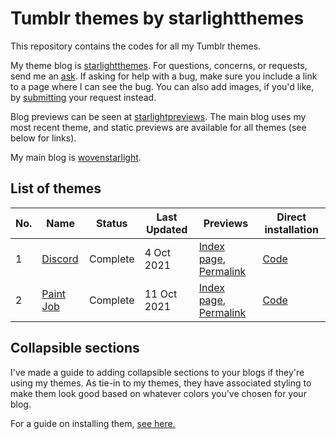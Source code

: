 # Tumblr themes by starlightthemes

This repository contains the codes for all my Tumblr themes.

My theme blog is [starlightthemes](https://starlightthemes.tumblr.com). For questions, concerns, or requests, send me an [ask](https://starlightthemes.tumblr.com/ask). If asking for help with a bug, make sure you include a link to a page where I can see the bug. You can also add images, if you'd like, by [submitting](https://starlightthemes.tumblr.com/submit) your request instead.

Blog previews can be seen at [starlightpreviews](https://starlightpreviews.tumblr.com). The main blog uses my most recent theme, and static previews are available for all themes (see below for links).

My main blog is [wovenstarlight](https://wovenstarlight.tumblr.com).

## List of themes
No. | Name | Status | Last Updated | Previews | Direct installation
--- | ---- | ------ | ------------ | -------- | -------------------
1 | [Discord](https://wovenstarlight.github.io/tumblr-themes/theme1) | Complete | 4 Oct 2021 | [Index page](https://starlightpreviews.tumblr.com/theme1), [Permalink](https://starlightpreviews.tumblr.com/theme1/permalink) | [Code](https://raw.githubusercontent.com/wovenstarlight/tumblr-themes/main/theme1/theme1.html)
2 | [Paint Job](https://wovenstarlight.github.io/tumblr-themes/theme2) | Complete | 11 Oct 2021 | [Index page](https://starlightpreviews.tumblr.com/theme2), [Permalink](https://starlightpreviews.tumblr.com/theme2/permalink) | [Code](https://raw.githubusercontent.com/wovenstarlight/tumblr-themes/main/theme2/theme2.html)

## Collapsible sections
I've made a guide to adding collapsible sections to your blogs if they're using my themes. As tie-in to my themes, they have associated styling to make them look good based on whatever colors you've chosen for your blog.

For a guide on installing them, [see here.](https://github.com/wovenstarlight/tumblr-themes/tree/main/collapsibles)